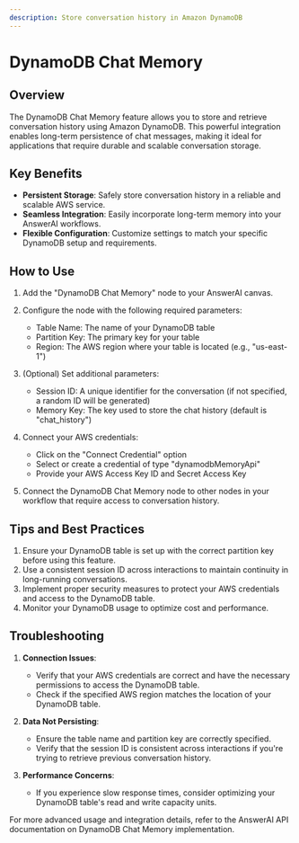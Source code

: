 ```yaml
---
description: Store conversation history in Amazon DynamoDB
---
```


# DynamoDB Chat Memory

## Overview

The DynamoDB Chat Memory feature allows you to store and retrieve conversation history using Amazon DynamoDB. This powerful integration enables long-term persistence of chat messages, making it ideal for applications that require durable and scalable conversation storage.

## Key Benefits

- **Persistent Storage**: Safely store conversation history in a reliable and scalable AWS service.
- **Seamless Integration**: Easily incorporate long-term memory into your AnswerAI workflows.
- **Flexible Configuration**: Customize settings to match your specific DynamoDB setup and requirements.

## How to Use

1. Add the "DynamoDB Chat Memory" node to your AnswerAI canvas.
2. Configure the node with the following required parameters:
   - Table Name: The name of your DynamoDB table
   - Partition Key: The primary key for your table
   - Region: The AWS region where your table is located (e.g., "us-east-1")

3. (Optional) Set additional parameters:
   - Session ID: A unique identifier for the conversation (if not specified, a random ID will be generated)
   - Memory Key: The key used to store the chat history (default is "chat_history")

4. Connect your AWS credentials:
   - Click on the "Connect Credential" option
   - Select or create a credential of type "dynamodbMemoryApi"
   - Provide your AWS Access Key ID and Secret Access Key

5. Connect the DynamoDB Chat Memory node to other nodes in your workflow that require access to conversation history.

<!-- TODO: Screenshot of the DynamoDB Chat Memory node configuration panel -->

## Tips and Best Practices

1. Ensure your DynamoDB table is set up with the correct partition key before using this feature.
2. Use a consistent session ID across interactions to maintain continuity in long-running conversations.
3. Implement proper security measures to protect your AWS credentials and access to the DynamoDB table.
4. Monitor your DynamoDB usage to optimize cost and performance.

## Troubleshooting

1. **Connection Issues**:
   - Verify that your AWS credentials are correct and have the necessary permissions to access the DynamoDB table.
   - Check if the specified AWS region matches the location of your DynamoDB table.

2. **Data Not Persisting**:
   - Ensure the table name and partition key are correctly specified.
   - Verify that the session ID is consistent across interactions if you're trying to retrieve previous conversation history.

3. **Performance Concerns**:
   - If you experience slow response times, consider optimizing your DynamoDB table's read and write capacity units.

For more advanced usage and integration details, refer to the AnswerAI API documentation on DynamoDB Chat Memory implementation.

<!-- TODO: Screenshot showing a successful integration of DynamoDB Chat Memory in an AnswerAI workflow -->